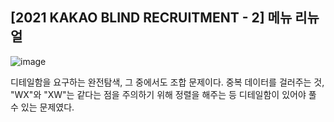 ## [2021 KAKAO BLIND RECRUITMENT - 2] 메뉴 리뉴얼

![image](https://user-images.githubusercontent.com/22045163/111250043-012a7f00-8650-11eb-98c6-19eae31292dc.png)

디테일함을 요구하는 완전탐색, 그 중에서도 조합 문제이다. 중복 데이터를 걸러주는 것, "WX"와 "XW"는 같다는 점을 주의하기 위해 정렬을 해주는 등 디테일함이 있어야 풀 수 있는 문제였다.
